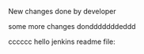 New changes done by developer

some more changes dondddddddeddd


cccccc
hello jenkins readme file:
